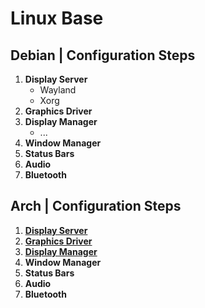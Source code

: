 # Linux Base
## Debian | Configuration Steps
1. **Display Server**
    * Wayland
    * Xorg
1. **Graphics Driver**
1. **Display Manager**
    * ...
1. **Window Manager**
1. **Status Bars**
1. **Audio**
1. **Bluetooth**

## Arch | Configuration Steps
1. [**Display Server**](Arch/displayServerProtocol.md)
1. [**Graphics Driver**](Arch/graphicsDriver.md)
1. [**Display Manager**](Arch/displayManager.md)
1. **Window Manager**
1. **Status Bars**
1. **Audio**
1. **Bluetooth**